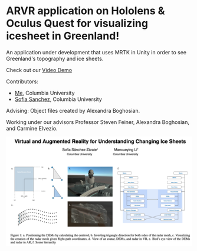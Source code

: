# ARVR application on Hololens & Oculus Quest for visualizing icesheet in Greenland!


An application under development that uses MRTK in Unity in order to see Greenland's topography and ice sheets.


Check out our [Video Demo](https://youtu.be/aF3NYQ5JKlc)


Contributors:
* [Me](https://github.com/lmxy0212), Columbia University
* [Sofia Sanchez](https://github.com/sofiasanchez985), Columbia University


Advising:
Object files created by Alexandra Boghosian.

Working under our advisors Professor Steven Feiner, Alexandra Boghosian, and Carmine Elvezio.


![cover](cover.png)
